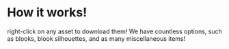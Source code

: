 # How it works!

right-click on any asset to download them! We have countless options, such as blooks, blook silhouettes, and as many miscellaneous items!


